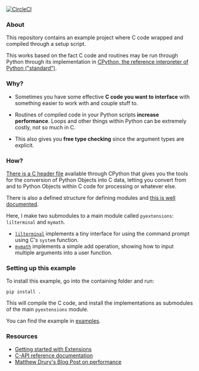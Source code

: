 [![CircleCI](https://circleci.com/gh/lucasgcb/CPython-Extensions.svg?style=svg)](https://circleci.com/gh/lucasgcb/CPython-Extensions)

### About

This repository contains an example project where C code wrapped and compiled through a setup script. 

This works based on the fact C code and routines may be run through Python through its implementation in [CPython, the reference interpreter of Python ("standard")](https://www.python.org/download/alternatives/).
### Why?

- Sometimes you have some effective **C code you want to interface** with something easier to work with and couple stuff to.

- Routines of compiled code in your Python scripts **increase performance**. Loops and other things within Python can be  extremely costly, not so much in C.

- This also gives you **free type checking** since the argument types are explicit.

### How?

[There is a C header file](https://github.com/python/cpython/blob/master/Include/Python.h) available through CPython that gives you the tools for the conversion of Python Objects into C data, letting you convert from and to Python Objects within C code for processing or whatever else. 

There is also a defined structure for defining modules and [this is well documented](https://docs.python.org/3/c-api/).

Here, I make two submodules to a main module called `pyextensions`: `lilterminal` and `mymath`.

- [`lilterminal`](./src/pyextensions/lilterminal.c) implements a tiny interface for using the command prompt using C's `system` function.
- [`mymath`](./src/pyextensions/mymath.c) implements a simple add operation, showing how to input multiple arguments into a user function.

### Setting up this example

To install this example, go into the containing folder and run:
```
pip install . 
```

This will compile the C code, and install the implementations as submodules of the main `pyextensions` module. 

You can find the example in [examples](./example/main.py). 

### Resources

- [Getting started with Extensions](https://docs.python.org/3/extending/extending.html)
- [C-API reference documentation](https://docs.python.org/3/c-api/)
- [Matthew Drury's Blog Post on performance](http://madrury.github.io/jekyll/update/programming/2016/06/20/python-extension-modules.html)
